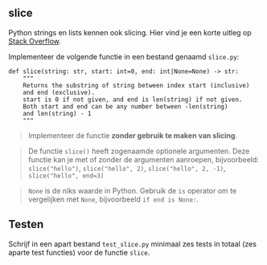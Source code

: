 ## slice

Python strings en lists kennen ook slicing. Hier vind je een korte uitleg op [Stack Overflow](https://stackoverflow.com/a/509295).

Implementeer de volgende functie in een bestand genaamd `slice.py`:

    def slice(string: str, start: int=0, end: int|None=None) -> str:
        """
        Returns the substring of string between index start (inclusive)
        and end (exclusive).
        start is 0 if not given, and end is len(string) if not given.
        Both start and end can be any number between -len(string)
        and len(string) - 1
        """

> Implementeer de functie **zonder gebruik te maken van slicing**.

> De functie `slice()` heeft zogenaamde optionele argumenten. Deze functie kan je met of zonder de argumenten aanroepen, bijvoorbeeld: `slice("hello")`, `slice("hello", 2)`, `slice("hello", 2, -1)`, `slice("hello", end=3)` 

> `None` is de niks waarde in Python. Gebruik de `is` operator om te vergelijken met `None`, bijvoorbeeld `if end is None:`. 

## Testen

Schrijf in een apart bestand `test_slice.py` minimaal zes tests in totaal (zes aparte test functies) voor de functie `slice`.